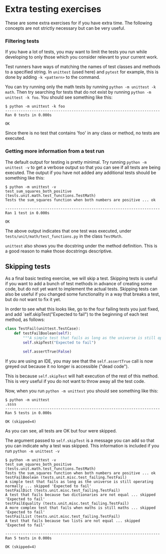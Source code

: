 # Extra testing exercises

These are some extra exercises for if you have extra time.
The following concepts are not strictly necessary but can be very useful.

### Filtering tests

If you have a lot of tests, you may want to limit the tests you run while developing to only those which you consider relevant to your current work.

Test runners have ways of matching the names of test classes and methods to a specified string.
In `unittest` (used here) and `pytest` for example, this is done by adding `-k <pattern>` to the command.

You can try running only the math tests by running `python -m unittest -k math`.
Then try searching for tests that do not exist by running `python -m unittest -k foo`.
You should see something like this:

```
$ python -m unittest -k foo
----------------------------------------------------------------------
Ran 0 tests in 0.000s

OK
```

Since there is no test that contains 'foo' in any class or method, no tests are executed.


### Getting more information from a test run

The default output for testing is pretty minimal.
Try running `python -m unittest -v` to get a verbose output so that you can see if all tests are being executed. The output if you have not added any additional tests should be something like this:

```
$ python -m unittest -v
test_sum_squares_both_positive (tests.unit.math.test_functions.TestMath)
Tests the sum_squares function when both numbers are positive ... ok

----------------------------------------------------------------------
Ran 1 test in 0.000s

OK
```

The above output indicates that one test was executed, under `tests/unit/math/test_functions.py` in the class `TestMath`.

`unittest` also shows you the docstring under the method definition.
This is a good reason to make those docstrings descriptive.

## Skipping tests

As a final basic testing exercise, we will skip a test.
Skipping tests is useful if you want to add a bunch of test methods in advance of creating some code, but do not yet want to implement the actual tests.
Skipping tests can also be useful if you changed some functionality in a way that breaks a test, but do not want to fix it yet.

In order to see what this looks like, go to the four failing tests you just fixed, and add `self.skipTest("Expected to fail") to the beginning of each test method, as follows:

```py
class TestFail(unittest.TestCase):
    def testFailBoolean(self):
        """A simple test that fails as long as the universe is still operating normally"""
        self.skipTest("Expected to fail")

        self.assertTrue(False)
```

If you are using an IDE, you may see that the `self.assertTrue` call is now greyed out because it no longer is accessible ("dead code").

This is because `self.skipTest` will halt execution of the rest of this method.
This is very useful if you do not want to throw away all the test code.

Now, when you run `python -m unittest` you should see something like this:

```
$ python -m unittest
.ssss
----------------------------------------------------------------------
Ran 5 tests in 0.000s

OK (skipped=4)
```

As you can see, all tests are OK but four were skipped.

The argument passed to `self.skipTest` is a message you can add so that you can indicate why a test was skipped. This information is included if you run `python -m unittest -v`

```
$ python -m unittest -v
test_sum_squares_both_positive (tests.unit.math.test_functions.TestMath)
Tests the sum_squares function when both numbers are positive ... ok
testFailBoolean (tests.unit.misc.test_failing.TestFail)
A simple test that fails as long as the universe is still operating normally ... skipped 'Expected to fail'
testFailDict (tests.unit.misc.test_failing.TestFail)
A test that fails because two dictionaries are not equal ... skipped 'Expected to fail'
testFailEquality (tests.unit.misc.test_failing.TestFail)
A more complex test that fails when maths is still maths ... skipped 'Expected to fail'
testFailList (tests.unit.misc.test_failing.TestFail)
A test that fails because two lists are not equal ... skipped 'Expected to fail'

----------------------------------------------------------------------
Ran 5 tests in 0.000s

OK (skipped=4)
```